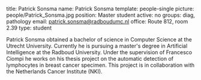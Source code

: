 title: Patrick Sonsma
name: Patrick Sonsma
template: people-single
picture: people/Patrick_Sonsma.jpg
position: Master student
active: no
groups: diag, pathology
email: patrick.sonsma@radboudumc.nl
office: Route 812, room 2.39
type: student

Patrick Sonsma obtained a bachelor of science in Computer Science at the Utrecht University. Currently he is pursuing a master's degree in Artificial Intelligence at the Radboud University. Under the supervision of Francesco Ciompi he works on his thesis project on the automatic detection of lymphocytes in breast cancer specimen. This project is in collaboration with the Netherlands Cancer Institute (NKI).
